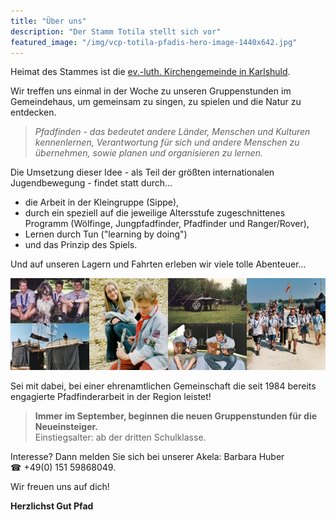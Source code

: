 ```yaml
---
title: "Über uns"
description: "Der Stamm Totila stellt sich vor"
featured_image: "/img/vcp-totila-pfadis-hero-image-1440x642.jpg"
---
```


Heimat des Stammes ist die [ev.-luth. Kirchengemeinde in Karlshuld](http://www.karlshuld-evangelisch.de/).

Wir treffen uns einmal in der Woche zu unseren Gruppenstunden im Gemeindehaus, um gemeinsam zu singen, zu spielen und die Natur zu entdecken. 

> *Pfadfinden - das bedeutet andere Länder, Menschen und Kulturen kennenlernen, Verantwortung für sich und andere Menschen zu übernehmen, sowie planen und organisieren zu lernen.*

Die Umsetzung dieser Idee - als Teil der größten internationalen Jugendbewegung - findet statt durch... 

- die Arbeit in der Kleingruppe (Sippe), 
- durch ein speziell auf die jeweilige Altersstufe zugeschnittenes Programm (Wölfinge, Jungpfadfinder, Pfadfinder und Ranger/Rover), 
- Lernen durch Tun ("learning by doing") 
- und das Prinzip des Spiels.

Und auf unseren Lagern und Fahrten erleben wir viele tolle Abenteuer...

![Impressionen aus dem Stammeslesben des VCP Totila Karlshuld](/assets/pfadfinderstamm_totila_600x175.jpg) 

Sei mit dabei, bei einer ehrenamtlichen Gemeinschaft die seit 1984 bereits engagierte Pfadfinderarbeit in der Region leistet!

> **Immer im September, beginnen die neuen Gruppenstunden für die Neueinsteiger.**<br>Einstiegsalter: ab der dritten Schulklasse.

Interesse? Dann melden Sie sich bei unserer Akela: Barbara Huber ☎&nbsp;+49(0) 151 59868049.

Wir freuen uns auf dich!

**Herzlichst Gut Pfad**